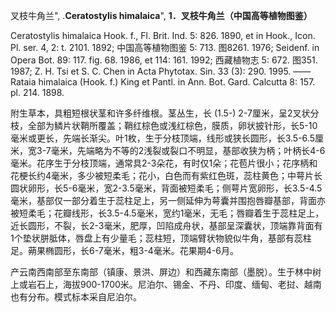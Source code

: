 叉枝牛角兰",
.**Ceratostylis himalaica**",
**1．叉枝牛角兰（中国高等植物图鉴）**

Ceratostylis himalaica Hook. f., Fl. Brit. Ind. 5: 826. 1890, et in Hook., Icon. Pl. ser. 4, 2: t. 2101. 1892; 中国高等植物图鉴 5: 713. 图8261. 1976; Seidenf. in Opera Bot. 89: 117. fig. 68. 1986, et 114: 161. 1992; 西藏植物志 5: 672. 图351. 1987; Z. H. Tsi et S. C. Chen in Acta Phytotax. Sin. 33 (3): 290. 1995. ——Rataia himalaica (Hook. f.) King et Pantl. in Ann. Bot. Gard. Calcutta 8: 157. pl. 214. 1898.

附生草本，具粗短根状茎和许多纤维根。茎丛生，长 (1.5-) 2-7厘米，呈2叉状分枝，全部为鳞片状鞘所覆盖；鞘红棕色或浅红棕色，膜质，卵状披针形，长5-10毫米或更长，先端长渐尖。叶1枚，生于分枝顶端，线形或狭长圆形，长3.5-6.5厘米，宽3-7毫米，先端略为不等的2浅裂或裂口不明显，基部收狭为柄；叶柄长4-6毫米。花序生于分枝顶端，通常具2-3朵花，有时仅1朵；花苞片很小；花序柄和花梗长约4毫米，多少被短柔毛；花小，白色而有紫红色斑，蕊柱黄色；中萼片长圆状卵形，长5-6毫米，宽2-3.5毫米，背面被短柔毛；侧萼片宽卵形，长3.5-4.5毫米，基部仅一部分着生于蕊柱足上，另一侧延伸为萼囊并围抱唇瓣基部，背面亦被短柔毛；花瓣线形，长3.5-4.5毫米，宽约1毫米，无毛；唇瓣着生于蕊柱足上，近长圆形，不裂，长2-3毫米，肥厚，凹陷成舟状，基部呈深囊状，顶端靠背面有1个垫状胼胝体，唇盘上有少量毛；蕊柱短，顶端臂状物貌似牛角，基部有蕊柱足。蒴果椭圆形，长6-7毫米，粗3-4毫米。花果期4-6月。

产云南西南部至东南部（镇康、景洪、屏边）和西藏东南部（墨脱）。生于林中树上或岩石上，海拔900-1700米。尼泊尔、锡金、不丹、印度、缅甸、老挝、越南也有分布。模式标本采自尼泊尔。
